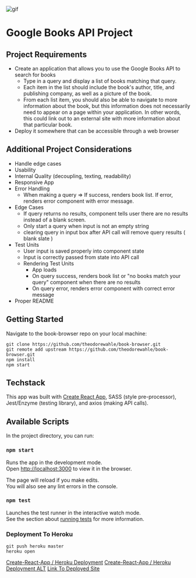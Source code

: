 ![gif](http://g.recordit.co/HzvDCcOXoD.gif)
# Google Books API Project

## Project Requirements
- Create an application that allows you to use the Google Books API to search for books
  - Type in a query and display a list of books matching that query.
  - Each item in the list should include the book's author, title, and publishing company, as well as a picture of the book.
  - From each list item, you should also be able to navigate to more information about the book, but this information does not necessarily need to appear on a page within your application. In other words, this could link out to an external site with more information about that particular book.
- Deploy it somewhere that can be accessible through a web browser

## Additional Project Considerations
- Handle edge cases
- Usability 
- Internal Quality (decoupling, texting, readability)
- Responsive App
- Error Handling
  - When making a query => If success, renders book list. If error, renders error component with error message.
- Edge Cases
  - If query returns no results, component tells user there are no results instead of a blank screen.
  - Only start a query when input is not an empty string
  - clearing query in input box after API call will remove query results ( blank slate )
- Test Units
  - User input is saved properly into component state
  - Input is correctly passed from state into API call
  - Rendering Test Units
    - App loads
    - On query success, renders book list or "no books match your query" component when there are no results
    - On query error, renders error component with correct error message
- Proper README

## Getting Started
Navigate to the book-browser repo on your local machine:
```
git clone https://github.com/theodorewahle/book-browser.git
git remote add upstream https://github.com/theodorewahle/book-browser.git
npm install
npm start
```
## Techstack
This app was built with [Create React App](https://github.com/facebook/create-react-app), SASS (style pre-processor), Jest/Enzyme (testing library), and axios (making API calls).

## Available Scripts

In the project directory, you can run:

### `npm start`

Runs the app in the development mode.<br>
Open [http://localhost:3000](http://localhost:3000) to view it in the browser.

The page will reload if you make edits.<br>
You will also see any lint errors in the console.

### `npm test`

Launches the test runner in the interactive watch mode.<br>
See the section about [running tests](https://facebook.github.io/create-react-app/docs/running-tests) for more information.

### Deployment To Heroku
```
git push heroku master
heroku open
```
[Create-React-App / Heroku Deployment](https://blog.heroku.com/deploying-react-with-zero-configuration)
[Create-React-App / Heroku Deployment ALT](https://github.com/mars/create-react-app-buildpack)
[Link To Deployed Site](https://quiet-brushlands-15098.herokuapp.com/)

